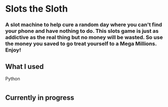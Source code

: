 #  Slots the Sloth

### A slot machine to help cure a random day where you can't find your phone and have nothing to do. This slots game is just as addictive as the real thing but no money will be wasted. So use the money you saved to go treat yourself to a Mega Millions. Enjoy!

## What I used
Python
#

## Currently in progress
